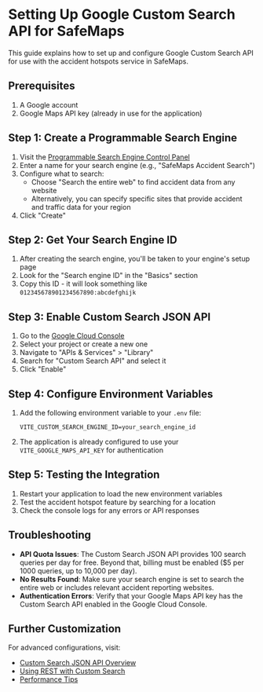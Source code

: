 # Setting Up Google Custom Search API for SafeMaps

This guide explains how to set up and configure Google Custom Search API for use with the accident hotspots service in SafeMaps.

## Prerequisites

1. A Google account
2. Google Maps API key (already in use for the application)

## Step 1: Create a Programmable Search Engine

1. Visit the [Programmable Search Engine Control Panel](https://programmablesearchengine.google.com/create/new)
2. Enter a name for your search engine (e.g., "SafeMaps Accident Search")
3. Configure what to search:
   - Choose "Search the entire web" to find accident data from any website
   - Alternatively, you can specify specific sites that provide accident and traffic data for your region
4. Click "Create"

## Step 2: Get Your Search Engine ID

1. After creating the search engine, you'll be taken to your engine's setup page
2. Look for the "Search engine ID" in the "Basics" section
3. Copy this ID - it will look something like `012345678901234567890:abcdefghijk`

## Step 3: Enable Custom Search JSON API

1. Go to the [Google Cloud Console](https://console.cloud.google.com/)
2. Select your project or create a new one
3. Navigate to "APIs & Services" > "Library"
4. Search for "Custom Search API" and select it
5. Click "Enable"

## Step 4: Configure Environment Variables

1. Add the following environment variable to your `.env` file:
   ```
   VITE_CUSTOM_SEARCH_ENGINE_ID=your_search_engine_id
   ```
2. The application is already configured to use your `VITE_GOOGLE_MAPS_API_KEY` for authentication

## Step 5: Testing the Integration

1. Restart your application to load the new environment variables
2. Test the accident hotspot feature by searching for a location
3. Check the console logs for any errors or API responses

## Troubleshooting

- **API Quota Issues**: The Custom Search JSON API provides 100 search queries per day for free. Beyond that, billing must be enabled ($5 per 1000 queries, up to 10,000 per day).
- **No Results Found**: Make sure your search engine is set to search the entire web or includes relevant accident reporting websites.
- **Authentication Errors**: Verify that your Google Maps API key has the Custom Search API enabled in the Google Cloud Console.

## Further Customization

For advanced configurations, visit:
- [Custom Search JSON API Overview](https://developers.google.com/custom-search/v1/overview)
- [Using REST with Custom Search](https://developers.google.com/custom-search/v1/using_rest)
- [Performance Tips](https://developers.google.com/custom-search/v1/performance) 
